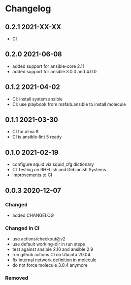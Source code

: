 # Changelog

## 0.2.1 2021-XX-XX

- CI

## 0.2.0 2021-06-08

- added support for ansible-core 2.11
- added support for ansible 3.0.0 and 4.0.0

## 0.1.2 2021-04-02

- CI: install system ansible
- CI: use playbook from mafalb.ansible to install molecule

## 0.1.1 2021-03-30

- CI for alma 8
- CI is ansible-lint 5 ready

## 0.1.0 2021-02-19

- configure squid via squid_cfg dictionary
- CI Testing on RHELish and Debianish Systems
- improvements to CI

## 0.0.3 2020-12-07

### Changed

- added CHANGELOG

### Changed in CI

- use actions/checkout@v2
- use default working-dir in run steps
- test against ansible 2.10 and ansible 2.9
- run github actions CI on Ubuntu 20.04
- fix internal network definition in molecule
- do not force molecule 3.0.4 anymore

### Removed
